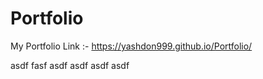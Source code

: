 # Portfolio
My Portfolio Link :-
https://yashdon999.github.io/Portfolio/

asdf
fasf
asdf
asdf
asdf
asdf
